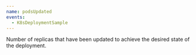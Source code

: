 ```yaml
---
name: podsUpdated
events:
  - K8sDeploymentSample
---
```


Number of replicas that have been updated to achieve the desired state of the deployment.